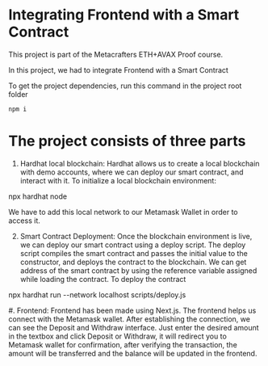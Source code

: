 # Integrating Frontend with a Smart Contract
This project is part of the Metacrafters ETH+AVAX Proof course.

In this project, we had to integrate Frontend with a Smart Contract

To get the project dependencies, run this command in the project root folder

```npm i```

# The project consists of three parts
1. Hardhat local blockchain: Hardhat allows us to create a local blockchain with demo accounts, where we can deploy our smart contract, and interact with it.
To initialize a local blockchain environment:

npx hardhat node

We have to add this local network to our Metamask Wallet in order to access it.

2. Smart Contract Deployment: Once the blockchain environment is live, we can deploy our smart contract using a deploy script. The deploy script compiles the smart contract and passes the initial value to the constructor, and deploys the contract to the blockchain. We can get address of the smart contract by using the reference variable assigned while loading the contract.
To deploy the contract

npx hardhat run --network localhost scripts/deploy.js

#. Frontend: Frontend has been made using Next.js. The frontend helps us connect with the Metamask wallet. After establishing the connection, we can see the Deposit and Withdraw interface. Just enter the desired amount in the textbox and click Deposit or Withdraw, it will redirect you to Metamask wallet for confirmation, after verifying the transaction, the amount will be transferred and the balance will be updated in the frontend.

